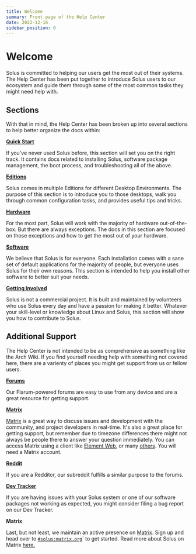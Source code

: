 ```yaml
---
title: Welcome
summary: Front page of the Help Center
date: 2022-12-16
sidebar_position: 0
---
```


# Welcome

Solus is committed to helping our users get the most out of their systems. The Help Center has been put together to introduce Solus users to our ecosystem and guide them through some of the most common tasks they might need help with.

## Sections

With that in mind, the Help Center has been broken up into several sections to help better organize the docs within:

**[Quick Start](/docs/category/quick-start)**

If you've never used Solus before, this section will set you on the right track. It contains docs related to installing Solus, software package management, the boot process, and troubleshooting all of the above.

**[Editions](/docs/category/editions/)**

Solus comes in multiple Editions for different Desktop Environments. The purpose of this section is to introduce you to those desktops, walk you through common configuration tasks, and provides useful tips and tricks.

**[Hardware](/docs/user/hardware/)**

For the most part, Solus will work with the majority of hardware out-of-the-box. But there are always exceptions. The docs in this section are focused on those exceptions and how to get the most out of your hardware.

**[Software](/docs/category/software)**

We believe that Solus is for everyone. Each installation comes with a sane set of default applications for the majority of people, but everyone uses Solus for their own reasons. This section is intended to help you install other software to better suit your needs.

**[Getting Involved](/docs/user/contributing/)**

Solus is not a commercial project. It is built and maintained by volunteers who use Solus every day and have a passion for making it better. Whatever your skill-level or knowledge about Linux and Solus, this section will show you how to contribute to Solus.

## Additional Support

The Help Center is not intended to be as comprehensive as something like the Arch Wiki. If you find yourself needing help with something not covered here, there are a varienty of places you might get support from us or fellow users.

**[Forums](https://discuss.getsol.us)**

Our Flarum-powered forums are easy to use from any device and are a great resource for getting support.

**[Matrix](https://matrix.to/#/#solus:matrix.org)**

[Matrix](<https://en.wikipedia.org/wiki/Matrix_(protocol)>) is a great way to discuss issues and development with the community, and project developers in real-time. It's also a great place for getting support, but remember due
to timezone differences there might not always be people there to answer your question immediately. You can access Matrix using a client like [Element Web](https://app.element.io/), or many [others](https://matrix.org/clients/). You will need a Matrix account.

**[Reddit](https://www.reddit.com/r/SolusProject)**

If you are a Redditor, our subreddit fulfills a similar purpose to the forums.

**[Dev Tracker](https://dev.getsol.us)**

If you are having issues with your Solus system or one of our software packages not working as expected, you might consider filing a bug report on our Dev Tracker.

**Matrix**

Last, but not least, we maintain an active presence on [Matrix](https://matrix.org). Sign up and head over to [`#solus:matrix.org`](https://matrix.to/#/#solus:matrix.org)` to get started. Read more about Solus on Matrix [here.](/docs/user/contributing/getting-involved.md#matrix-chat)
